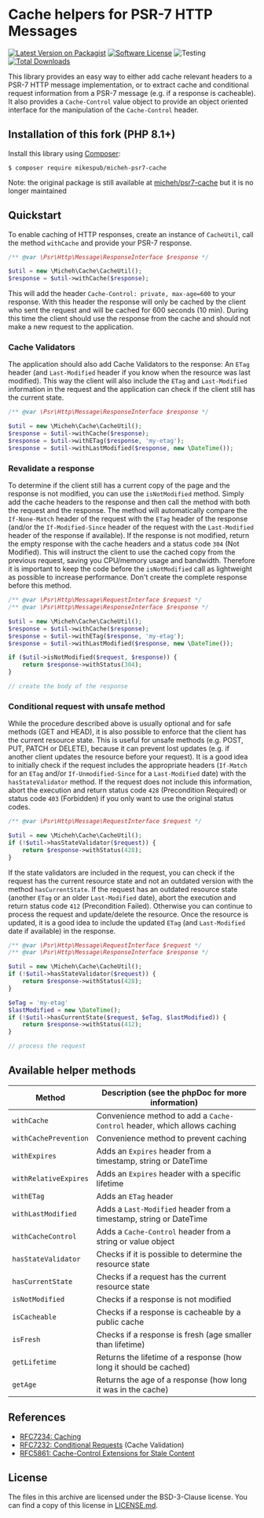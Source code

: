 # Cache helpers for PSR-7 HTTP Messages

[![Latest Version on Packagist][ico-version]][link-packagist]
[![Software License][ico-license]](LICENSE)
![Testing][ico-ga]
[![Total Downloads][ico-downloads]][link-downloads]

This library provides an easy way to either add cache relevant headers to a PSR-7 HTTP message implementation, or to extract cache and conditional request information from a PSR-7 message (e.g. if a response is cacheable).
It also provides a `Cache-Control` value object to provide an object oriented interface for the manipulation of the `Cache-Control` header.

## Installation of this fork (PHP 8.1+)

Install this library using [Composer](https://getcomposer.org/):

```console
$ composer require mikespub/micheh-psr7-cache
```

Note: the original package is still available at [micheh/psr7-cache](https://packagist.org/packages/micheh/psr7-cache) but it is no longer maintained

## Quickstart

To enable caching of HTTP responses, create an instance of `CacheUtil`, call the method `withCache` and provide your PSR-7 response.

```php
/** @var \Psr\Http\Message\ResponseInterface $response */

$util = new \Micheh\Cache\CacheUtil();
$response = $util->withCache($response);
```

This will add the header `Cache-Control: private, max-age=600` to your response.
With this header the response will only be cached by the client who sent the request and will be cached for 600 seconds (10 min).
During this time the client should use the response from the cache and should not make a new request to the application.

### Cache Validators
The application should also add Cache Validators to the response: An `ETag` header (and `Last-Modified` header if you know when the resource was last modified).
This way the client will also include the `ETag` and `Last-Modified` information in the request and the application can check if the client still has the current state.

```php
/** @var \Psr\Http\Message\ResponseInterface $response */

$util = new \Micheh\Cache\CacheUtil();
$response = $util->withCache($response);
$response = $util->withETag($response, 'my-etag');
$response = $util->withLastModified($response, new \DateTime());
```

### Revalidate a response
To determine if the client still has a current copy of the page and the response is not modified, you can use the `isNotModified` method.
Simply add the cache headers to the response and then call the method with both the request and the response.
The method will automatically compare the `If-None-Match` header of the request with the `ETag` header of the response (and/or the `If-Modified-Since` header of the request with the `Last-Modified` header of the response if available).
If the response is not modified, return the empty response with the cache headers and a status code `304` (Not Modified).
This will instruct the client to use the cached copy from the previous request, saving you CPU/memory usage and bandwidth.
Therefore it is important to keep the code before the `isNotModified` call as lightweight as possible to increase performance.
Don't create the complete response before this method.

```php
/** @var \Psr\Http\Message\RequestInterface $request */
/** @var \Psr\Http\Message\ResponseInterface $response */

$util = new \Micheh\Cache\CacheUtil();
$response = $util->withCache($response);
$response = $util->withETag($response, 'my-etag');
$response = $util->withLastModified($response, new \DateTime());

if ($util->isNotModified($request, $response)) {
    return $response->withStatus(304);
}

// create the body of the response
```


### Conditional request with unsafe method
While the procedure described above is usually optional and for safe methods (GET and HEAD), it is also possible to enforce that the client has the current resource state.
This is useful for unsafe methods (e.g. POST, PUT, PATCH or DELETE), because it can prevent lost updates (e.g. if another client updates the resource before your request).
It is a good idea to initially check if the request includes the appropriate headers (`If-Match` for an `ETag` and/or `If-Unmodified-Since` for a `Last-Modified` date) with the `hasStateValidator` method.
If the request does not include this information, abort the execution and return status code `428` (Precondition Required) or status code `403` (Forbidden) if you only want to use the original status codes.

```php
/** @var \Psr\Http\Message\RequestInterface $request */

$util = new \Micheh\Cache\CacheUtil();
if (!$util->hasStateValidator($request)) {
    return $response->withStatus(428);
}
```

If the state validators are included in the request, you can check if the request has the current resource state and not an outdated version with the method `hasCurrentState`.
If the request has an outdated resource state (another `ETag` or an older `Last-Modified` date), abort the execution and return status code `412` (Precondition Failed).
Otherwise you can continue to process the request and update/delete the resource.
Once the resource is updated, it is a good idea to include the updated `ETag` (and `Last-Modified` date if available) in the response.

```php
/** @var \Psr\Http\Message\RequestInterface $request */
/** @var \Psr\Http\Message\ResponseInterface $response */

$util = new \Micheh\Cache\CacheUtil();
if (!$util->hasStateValidator($request)) {
    return $response->withStatus(428);
}

$eTag = 'my-etag'
$lastModified = new \DateTime();
if (!$util->hasCurrentState($request, $eTag, $lastModified)) {
    return $response->withStatus(412);
}

// process the request
```


## Available helper methods

Method                | Description (see the phpDoc for more information)
--------------------- | ------------------------------------------------------------------------
`withCache`           | Convenience method to add a `Cache-Control` header, which allows caching
`withCachePrevention` | Convenience method to prevent caching
`withExpires`         | Adds an `Expires` header from a timestamp, string or DateTime
`withRelativeExpires` | Adds an `Expires` header with a specific lifetime
`withETag`            | Adds an `ETag` header
`withLastModified`    | Adds a `Last-Modified` header from a timestamp, string or DateTime
`withCacheControl`    | Adds a `Cache-Control` header from a string or value object
`hasStateValidator`   | Checks if it is possible to determine the resource state
`hasCurrentState`     | Checks if a request has the current resource state
`isNotModified`       | Checks if a response is not modified
`isCacheable`         | Checks if a response is cacheable by a public cache
`isFresh`             | Checks if a response is fresh (age smaller than lifetime)
`getLifetime`         | Returns the lifetime of a response (how long it should be cached)
`getAge`              | Returns the age of a response (how long it was in the cache)


## References

- [RFC7234: Caching](https://tools.ietf.org/html/rfc7234)
- [RFC7232: Conditional Requests](https://tools.ietf.org/html/rfc7232) (Cache Validation)
- [RFC5861: Cache-Control Extensions for Stale Content](https://tools.ietf.org/html/rfc5861)


## License

The files in this archive are licensed under the BSD-3-Clause license.
You can find a copy of this license in [LICENSE.md](LICENSE.md).

[ico-version]: https://img.shields.io/packagist/v/mikespub/micheh-psr7-cache.svg?style=flat-square
[ico-license]: https://img.shields.io/badge/license-BSD_3--Clause-brightgreen.svg?style=flat-square
[ico-ga]: https://github.com/mikespub-org/micheh-psr7-cache/workflows/testing/badge.svg
[ico-downloads]: https://img.shields.io/packagist/dt/mikespub/micheh-psr7-cache.svg?style=flat-square

[link-packagist]: https://packagist.org/packages/mikespub/micheh-psr7-cache
[link-downloads]: https://packagist.org/packages/mikespub/micheh-psr7-cache
